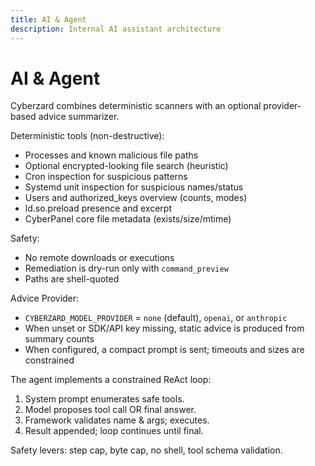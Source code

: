 ```yaml
---
title: AI & Agent
description: Internal AI assistant architecture
---
```


# AI & Agent

Cyberzard combines deterministic scanners with an optional provider-based advice summarizer.

Deterministic tools (non-destructive):
- Processes and known malicious file paths
- Optional encrypted-looking file search (heuristic)
- Cron inspection for suspicious patterns
- Systemd unit inspection for suspicious names/status
- Users and authorized_keys overview (counts, modes)
- ld.so.preload presence and excerpt
- CyberPanel core file metadata (exists/size/mtime)

Safety:
- No remote downloads or executions
- Remediation is dry-run only with `command_preview`
- Paths are shell-quoted

Advice Provider:
- `CYBERZARD_MODEL_PROVIDER` = `none` (default), `openai`, or `anthropic`
- When unset or SDK/API key missing, static advice is produced from summary counts
- When configured, a compact prompt is sent; timeouts and sizes are constrained


The agent implements a constrained ReAct loop:
1. System prompt enumerates safe tools.
2. Model proposes tool call OR final answer.
3. Framework validates name & args; executes.
4. Result appended; loop continues until final.

Safety levers: step cap, byte cap, no shell, tool schema validation.


